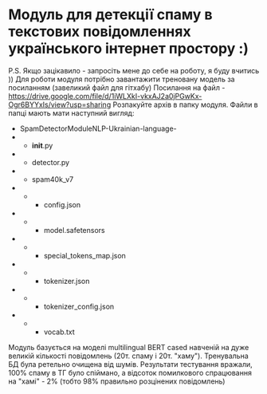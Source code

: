 # Модуль для детекції спаму в текстових повідомленнях українського інтернет простору :)
P.S. Якщо зацікавило - запросіть мене до себе на роботу, я буду вчитись ))
Для роботи модуля потрібно завантажити треновану модель за посиланням (завеликий файл для гітхабу)
Посилання на файл - https://drive.google.com/file/d/1iWLXkI-vkxAJ2a0jPGwKx-Ogr6BYYxIs/view?usp=sharing
Розпакуйте архів в папку модуля. Файли в папці мають мати наступний вигляд:
- SpamDetectorModuleNLP-Ukrainian-language-
- - __init__.py
- - detector.py
- - spam40k_v7
- - - config.json
- - - model.safetensors
- - - special_tokens_map.json
- - - tokenizer.json
- - - tokenizer_config.json
- - - vocab.txt

Модуль базується на моделі multilingual BERT cased навченій на дуже великій кількості повідомлень (20т. спаму і 20т. "хаму").
Тренувальна БД була ретельно очищена від шумів.
Результати тестування вражали, 100% спаму в ТГ було спіймано, а відсоток помилкового спрацювання на "хамі" - 2% (тобто 98% правильно розцінених повідомлень)
